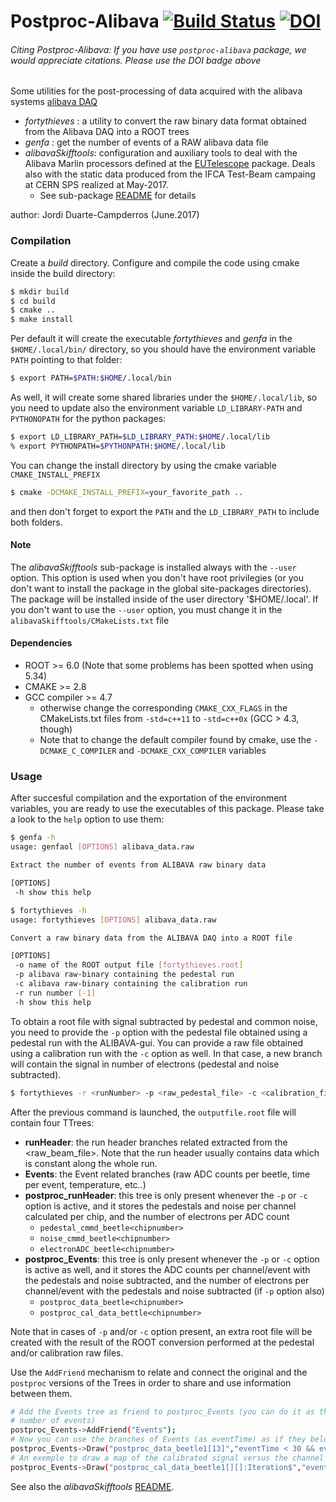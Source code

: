 # Postproc-Alibava   [![Build Status](https://travis-ci.org/duartej/postproc-alibava.svg?branch=master)](https://travis-ci.org/duartej/postproc-alibava) [![DOI](https://zenodo.org/badge/93694769.svg)](https://zenodo.org/badge/latestdoi/93694769)
###### Citing Postproc-Alibava: If you have use `postproc-alibava` package, we would appreciate citations. Please use the DOI badge above

Some utilities for the post-processing of data acquired with
the alibava systems [alibava DAQ](https://www.alibavasystems.com)

 * *fortythieves*     : a utility to convert the raw binary data 
 format obtained from the Alibava DAQ into a ROOT trees
 * *genfa*            : get the number of events of a RAW alibava data file
 * *alibavaSkifftools*: configuration and auxiliary tools to deal
 with the Alibava Marlin processors defined at the [EUTelescope](https://github.com/duartej/eutelescope) package. 
 Deals also with the static data produced from the IFCA Test-Beam campaing
 at CERN SPS realized at May-2017.
   * See sub-package [README](https://github.com/duartej/postproc-alibava/blob/master/alibavaSkifftools/README.md) for details

 author: Jordi Duarte-Campderros (June.2017)

### Compilation
Create a *build* directory. Configure and compile the code using
cmake inside the build directory:
```bash
$ mkdir build
$ cd build
$ cmake ..
$ make install
```
Per default it will create the executable *fortythieves* and *genfa* in the
```$HOME/.local/bin/``` directory, so you should have the environment
variable ```PATH``` pointing to that folder:
```bash
$ export PATH=$PATH:$HOME/.local/bin
```
As well, it will create some shared libraries under the 
```$HOME/.local/lib```, so you need to update also the environment
variable ```LD_LIBRARY-PATH``` and ```PYTHONOPATH``` for the 
python packages:
```bash
$ export LD_LIBRARY_PATH=$LD_LIBRARY_PATH:$HOME/.local/lib
% export PYTHONPATH=$PYTHONPATH:$HOME/.local/lib
```
You can change the install directory by using the cmake variable
```CMAKE_INSTALL_PREFIX```
```bash
$ cmake -DCMAKE_INSTALL_PREFIX=your_favorite_path ..
```
and then don't forget to export the ```PATH``` and the ```LD_LIBRARY_PATH``` to
include both folders.

#### Note
The *alibavaSkifftools* sub-package is installed always with the
```--user``` option. This option is used when you don't have root privilegies 
(or you don't want to install the package in the global site-packages directories). 
The package will be installed inside of the user directory '$HOME/.local'. 
If you don't want to use the ```--user``` option, you must change it in 
the ```alibavaSkifftools/CMakeLists.txt``` file

#### Dependencies
 * ROOT >= 6.0 (Note that some problems has been spotted when using 5.34)
 * CMAKE >= 2.8
 * GCC compiler >= 4.7 
     * otherwise change the corresponding ```CMAKE_CXX_FLAGS``` in the CMakeLists.txt files from ```-std=c++11``` to ```-std=c++0x``` (GCC > 4.3, though)
     * Note that to change the default compiler found by cmake, use the ```-DCMAKE_C_COMPILER``` and ```-DCMAKE_CXX_COMPILER``` variables

### Usage
After succesful compilation and the exportation of the environment
variables, you are ready to use the executables of this package. 
Please take a look to the ```help``` option to use them:
```bash
$ genfa -h
usage: genfaol [OPTIONS] alibava_data.raw

Extract the number of events from ALIBAVA raw binary data

[OPTIONS]
 -h show this help
```

```bash
$ fortythieves -h
usage: fortythieves [OPTIONS] alibava_data.raw

Convert a raw binary data from the ALIBAVA DAQ into a ROOT file

[OPTIONS]
 -o name of the ROOT output file [fortythieves.root]
 -p alibava raw-binary containing the pedestal run
 -c alibava raw-binary containing the calibration run
 -r run number [-1]
 -h show this help
```   
To obtain a root file with signal subtracted by pedestal and common noise, you need
to provide the ```-p``` option with the pedestal file obtained using a pedestal run
with the ALIBAVA-gui. You can provide a raw file obtained using a calibration run with 
the ```-c``` option as well. In that case, a new branch will contain the signal in 
number of electrons (pedestal and noise subtracted).
```bash
$ fortythieves -r <runNumber> -p <raw_pedestal_file> -c <calibration_file> -o outputfile.root <raw_beam_file> 
```
After the previous command is launched, the ```outputfile.root``` file will contain four TTrees:
* **runHeader**: the run header branches related extracted from the <raw_beam_file>. Note that the run header usually
contains data which is constant along the whole run.
* **Events**: the Event related branches (raw ADC counts per beetle, time per event, temperature, etc..)
* **postproc_runHeader**: this tree is only present whenever the ```-p``` or ```-c``` option is active, and it stores the pedestals and noise per channel calculated per chip, and the number of electrons per ADC count
   * ```pedestal_cmmd_beetle<chipnumber>```
   * ```noise_cmmd_beetle<chipnumber>```
   * ```electronADC_beetle<chipnumber>```
* **postproc_Events**: this tree is only present whenever the ```-p``` or ```-c``` option is active as well, and it stores the ADC counts per channel/event with the pedestals and noise subtracted, and the number of electrons per channel/event with the pedestals and noise subtracted (if ```-p``` option also)
   * ```postproc_data_beetle<chipnumber>```
   * ```postproc_cal_data_bettle<chipnumber>```

Note that in cases of ```-p``` and/or ```-c``` option present, an extra root file will be created 
with the result of the ROOT conversion performed at the pedestal and/or calibration raw files.
   
Use the ```AddFriend``` mechanism to relate and connect the original and the ```postproc``` versions of the Trees in order to share and use information between them.
```bash
# Add the Events tree as friend to postproc_Events (you can do it as they have the same
# number of events)
postproc_Events->AddFriend("Events");
# Now you can use the branches of Events (as eventTime) as if they belong to postproc_Events
postproc_Events->Draw("postproc_data_beetle1[13]","eventTime < 30 && eventTime > 3");
# An exemple to draw a map of the calibrated signal versus the channel on the beetle 1
postproc_Events->Draw("postproc_cal_data_beetle1[][]:Iteration$","eventTime < 30 && eventTime > 3","COLZ");
```

See also the *alibavaSkifftools* [README](https://github.com/duartej/postproc-alibava/blob/master/alibavaSkifftools/README.md).
